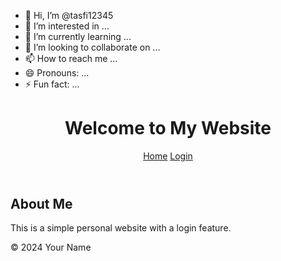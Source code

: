 - 👋 Hi, I’m @tasfi12345
- 👀 I’m interested in ...
- 🌱 I’m currently learning ...
- 💞️ I’m looking to collaborate on ...
- 📫 How to reach me ...
- 😄 Pronouns: ...
- ⚡ Fun fact: ...

<!---
tasfi12345/tasfi12345 is a ✨ special ✨ repository because its `README.md` (this file) appears on your GitHub profile.
You can click the Preview link to take a look at your changes.
--->
<!DOCTYPE html>
<html lang="en">
<head>
    <meta charset="UTF-8">
    <meta name="viewport" content="width=device-width, initial-scale=1.0">
    <title>Personal Website</title>
    <link rel="stylesheet" href="styles.css">
</head>
<body>
    <header>
        <h1>Welcome to My Website</h1>
        <nav>
            <a href="index.html">Home</a>
            <a href="login.html">Login</a>
        </nav>
    </header>
    <main>
        <section>
            <h2>About Me</h2>
            <p>This is a simple personal website with a login feature.</p>
        </section>
    </main>
    <footer>
        <p>&copy; 2024 Your Name</p>
    </footer>
</body>
</html>
